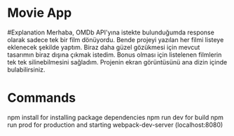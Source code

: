 # Movie App

#Explanation
Merhaba, OMDb API'yına istekte bulunduğumda response olarak sadece tek bir film dönüyordu. Bende projeyi yazılan her filmi listeye eklenecek şekilde yaptım. Biraz daha güzel gözükmesi için mevcut tasarımın biraz dışına çıkmak istedim. Bonus olması için listelenen filmlerin tek tek silinebilmesini sağladım. Projenin ekran görüntüsünü ana dizin içinde bulabilirsiniz.

# Commands
npm install for installing package dependencies
npm run dev for build
npm run prod for production and starting webpack-dev-server (localhost:8080)